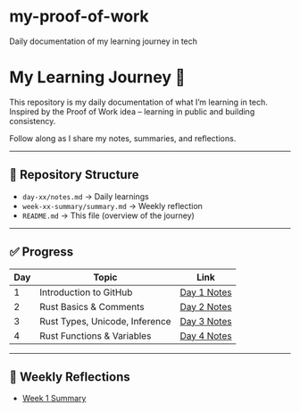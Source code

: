# my-proof-of-work
Daily documentation of my learning journey in tech

# My Learning Journey 🚀

This repository is my daily documentation of what I’m learning in tech.  
Inspired by the Proof of Work idea – learning in public and building consistency.  

Follow along as I share my notes, summaries, and reflections.

---

## 📂 Repository Structure
- `day-xx/notes.md` → Daily learnings
- `week-xx-summary/summary.md` → Weekly reflection
- `README.md` → This file (overview of the journey)

---

## ✅ Progress

| Day | Topic | Link |
|-----|-------|------|
| 1 | Introduction to GitHub | [Day 1 Notes](day-01/notes.md) |
| 2 | Rust Basics & Comments | [Day 2 Notes](day-02/notes.md) |
| 3 | Rust Types, Unicode, Inference | [Day 3 Notes](day-03/notes.md) |
| 4 | Rust Functions & Variables | [Day 4 Notes](day-04/notes.md) |


---

## 📅 Weekly Reflections
- [Week 1 Summary](week-01-summary/summary.md)
